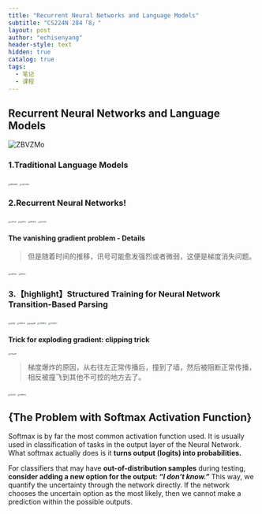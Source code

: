 ```yaml
---
title: "Recurrent Neural Networks and Language Models"
subtitle: "CS224N 284「8」"
layout: post
author: "echisenyang"
header-style: text
hidden: true
catalog: true
tags:
  - 笔记
  - 课程
---
```




## Recurrent Neural Networks and Language Models

![ZBVZMo](https://gitee.com/echisenyang/GiteeForUpicUse/raw/master/uPic/ZBVZMo.png)

### 1.Traditional Language Models

<img src="https://gitee.com/echisenyang/GiteeForUpicUse/raw/master/uPic/MBX8W5.png" alt="MBX8W5" style="zoom:25%;" />

<img src="https://gitee.com/echisenyang/GiteeForUpicUse/raw/master/uPic/qBCSDN.png" alt="qBCSDN" style="zoom:25%;" />

### 2.Recurrent Neural Networks!

<img src="https://gitee.com/echisenyang/GiteeForUpicUse/raw/master/uPic/xUIPuZ.png" alt="xUIPuZ" style="zoom:25%;" />

<img src="https://gitee.com/echisenyang/GiteeForUpicUse/raw/master/uPic/hjePGk.png" alt="hjePGk" style="zoom:25%;" />

<img src="https://gitee.com/echisenyang/GiteeForUpicUse/raw/master/uPic/ARbRoZ.png" alt="ARbRoZ" style="zoom:25%;" />

<img src="https://gitee.com/echisenyang/GiteeForUpicUse/raw/master/uPic/kVz3Zh.png" alt="kVz3Zh" style="zoom:25%;" />

#### The vanishing gradient problem - Details 

> 但是随着时间的推移，讯号可能愈发强烈或者微弱，这便是梯度消失问题。

<img src="https://gitee.com/echisenyang/GiteeForUpicUse/raw/master/uPic/ZqRSXa.png" alt="ZqRSXa" style="zoom:25%;" />

<img src="https://gitee.com/echisenyang/GiteeForUpicUse/raw/master/uPic/RitYnk.png" alt="RitYnk" style="zoom:25%;" />

### 3.【highlight】Structured Training for Neural Network Transition-Based Parsing

<img src="https://gitee.com/echisenyang/GiteeForUpicUse/raw/master/uPic/zb2gtI.png" alt="zb2gtI" style="zoom:25%;" />

<img src="https://gitee.com/echisenyang/GiteeForUpicUse/raw/master/uPic/6EHrt2.png" alt="6EHrt2" style="zoom:25%;" />

<img src="https://gitee.com/echisenyang/GiteeForUpicUse/raw/master/uPic/gcqayM.png" alt="gcqayM" style="zoom:25%;" />

<img src="https://gitee.com/echisenyang/GiteeForUpicUse/raw/master/uPic/U8sMv2.png" alt="U8sMv2" style="zoom:25%;" />

<img src="https://gitee.com/echisenyang/GiteeForUpicUse/raw/master/uPic/G5h6ZU.jpg" alt="G5h6ZU" style="zoom:25%;" />

#### Trick for exploding gradient: clipping trick

<img src="https://gitee.com/echisenyang/GiteeForUpicUse/raw/master/uPic/kYpp8P.png" alt="kYpp8P" style="zoom:25%;" />

> 梯度爆炸的原因，从右往左正常传播后，撞到了墙，然后被阻断正常传播，相反被撞飞到其他不可控的地方去了。

<img src="https://gitee.com/echisenyang/GiteeForUpicUse/raw/master/uPic/15ohTJ.png" alt="15ohTJ" style="zoom:25%;" />

<img src="https://gitee.com/echisenyang/GiteeForUpicUse/raw/master/uPic/A88iYQ.png" alt="A88iYQ" style="zoom:25%;" />

## {The Problem with Softmax Activation Function}

Softmax is by far the most common activation function used. It is usually used in classification of tasks in the output layer of the Neural Network. What softmax actually does is it **turns output (logits) into probabilities.**

For classifiers that may have **out-of-distribution samples** during testing, **consider adding a new option for the output: *“I don’t know.”*** This way, we quantify the uncertainty through the network directly. If the network chooses the uncertain option as the most likely, then we cannot make a prediction within the possible outputs.

